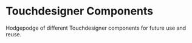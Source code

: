 # Touchdesigner Components

Hodgepodge of different Touchdesigner components for future use and reuse.
